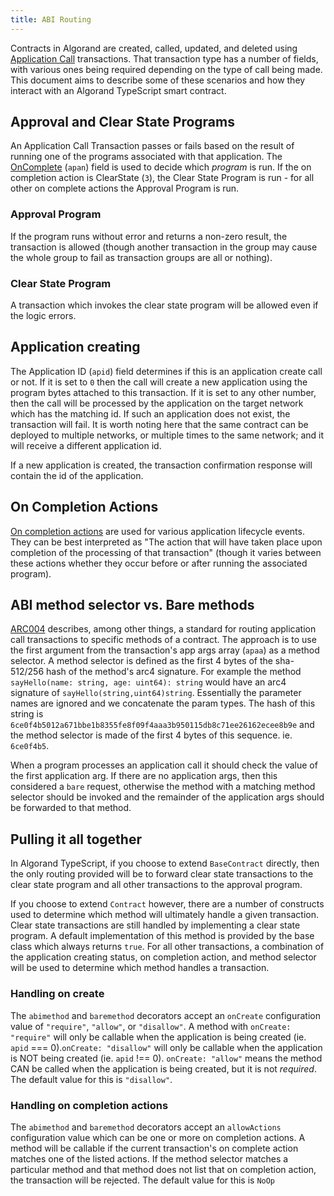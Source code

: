 ```yaml
---
title: ABI Routing
---
```


Contracts in Algorand are created, called, updated, and deleted using [Application Call](https://developer.algorand.org/docs/get-details/transactions/transactions/#application-call-transaction) transactions. That transaction type has a number of fields, with various ones being required depending on the type of call being made. This document aims to describe some of these scenarios and how they interact with an Algorand TypeScript smart contract.

## Approval and Clear State Programs

An Application Call Transaction passes or fails based on the result of running one of the programs associated with that application. The [OnComplete](https://developer.algorand.org/docs/get-details/dapps/avm/teal/specification/#oncomplete) (`apan`) field is used to decide which _program_ is run. If the on completion action is ClearState (`3`), the Clear State Program is run - for all other on complete actions the Approval Program is run.

### Approval Program
If the program runs without error and returns a non-zero result, the transaction is allowed (though another transaction in the group may cause the whole group to fail as transaction groups are all or nothing).

### Clear State Program
A transaction which invokes the clear state program will be allowed even if the logic errors.

## Application creating

The Application ID (`apid`) field determines if this is an application create call or not. If it is set to `0` then the call will create a new application using the program bytes attached to this transaction. If it is set to any other number, then the call will be processed by the application on the target network which has the matching id. If such an application does not exist, the transaction will fail. It is worth noting here that the same contract can be deployed to multiple networks, or multiple times to the same network; and it will receive a different application id.

If a new application is created, the transaction confirmation response will contain the id of the application.

## On Completion Actions

[On completion actions](https://developer.algorand.org/docs/get-details/dapps/avm/teal/specification/#oncomplete) are used for various application lifecycle events. They can be best interpreted as "The action that will have taken place upon completion of the processing of that transaction" (though it varies between these actions whether they occur before or after running the associated program).

## ABI method selector vs. Bare methods

[ARC004](https://github.com/algorandfoundation/ARCs/blob/main/ARCs/arc-0004) describes, among other things, a standard for routing application call transactions to specific methods of a contract. The approach is to use the first argument from the transaction's app args array (`apaa`) as a method selector. A method selector is defined as the first 4 bytes of the sha-512/256 hash of the method's arc4 signature. For example the method `sayHello(name: string, age: uint64): string` would have an arc4 signature of `sayHello(string,uint64)string`. Essentially the parameter names are ignored and we concatenate the param types. The hash of this string is `6ce0f4b5012a671bbe1b8355fe8f09f4aaa3b950115db8c71ee26162ecee8b9e` and the method selector is made of the first 4 bytes of this sequence. ie. `6ce0f4b5`.

When a program processes an application call it should check the value of the first application arg. If there are no application args, then this considered a `bare` request, otherwise the method with a matching method selector should be invoked and the remainder of the application args should be forwarded to that method.

## Pulling it all together

In Algorand TypeScript, if you choose to extend `BaseContract` directly, then the only routing provided will be to forward clear state transactions to the clear state program and all other transactions to the approval program.

If you choose to extend `Contract` however, there are a number of constructs used to determine which method will ultimately handle a given transaction. Clear state transactions are still handled by implementing a clear state program. A default implementation of this method is provided by the base class which always returns `true`. For all other transactions, a combination of the application creating status, on completion action, and method selector will be used to determine which method handles a transaction.

### Handling on create

The `abimethod` and `baremethod` decorators accept an `onCreate` configuration value of `"require"`, `"allow"`, or `"disallow"`. A method with `onCreate: "require"` will only be callable when the application is being created (ie. `apid` === 0).`onCreate: "disallow"` will only be callable when the application is NOT being created (ie. `apid` !== 0). `onCreate: "allow"` means the method CAN be called when the application is being created, but it is not _required_. The default value for this is `"disallow"`.

### Handling on completion actions

The `abimethod` and `baremethod` decorators accept an `allowActions` configuration value which can be one or more on completion actions. A method will be callable if the current transaction's on complete action matches one of the listed actions. If the method selector matches a particular method and that method does not list that on completion action, the transaction will be rejected. The default value for this is `NoOp`